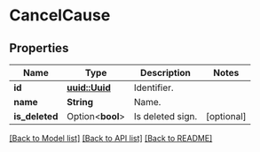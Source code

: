 # CancelCause

## Properties

Name | Type | Description | Notes
------------ | ------------- | ------------- | -------------
**id** | [**uuid::Uuid**](uuid::Uuid.md) | Identifier. | 
**name** | **String** | Name. | 
**is_deleted** | Option<**bool**> | Is deleted sign. | [optional]

[[Back to Model list]](../README.md#documentation-for-models) [[Back to API list]](../README.md#documentation-for-api-endpoints) [[Back to README]](../README.md)


